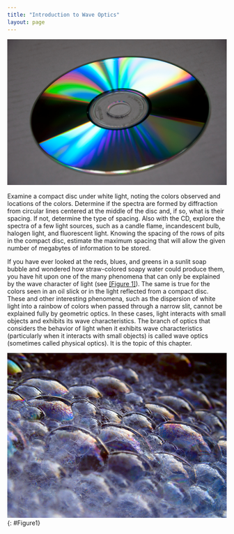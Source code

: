```yaml
---
title: "Introduction to Wave Optics"
layout: page
---    
```


![Photograph of the reflective side of a C D. Regions of the disc reflect a rainbow of colors.](../resources/Figure_28_00_01a_D.jpg "The colors reflected by this compact disc vary with angle and are not caused by pigments. Colors such as these are direct evidence of the wave character of light. (credit: Infopro, Wikimedia Commons)")

Examine a compact disc under white light, noting the colors observed and
locations of the colors. Determine if the spectra are formed by diffraction from
circular lines centered at the middle of the disc and, if so, what is their
spacing. If not, determine the type of spacing. Also with the CD, explore the
spectra of a few light sources, such as a candle flame, incandescent bulb,
halogen light, and fluorescent light. Knowing the spacing of the rows of pits in
the compact disc, estimate the maximum spacing that will allow the given number
of megabytes of information to be stored.

If you have ever looked at the reds, blues, and greens in a sunlit soap bubble
and wondered how straw-colored soapy water could produce them, you have hit upon
one of the many phenomena that can only be explained by the wave character of
light (see [[Figure 1]](#Figure1)). The same is true for the colors seen in an
oil slick or in the light reflected from a compact disc. These and other
interesting phenomena, such as the dispersion of white light into a rainbow of
colors when passed through a narrow slit, cannot be explained fully by geometric
optics. In these cases, light interacts with small objects and exhibits its wave
characteristics. The branch of optics that considers the behavior of light when
it exhibits wave characteristics (particularly when it interacts with small
objects) is called wave optics (sometimes called physical optics). It is the
topic of this chapter.

![Soap bubbles reflecting mostly purple and blue light with some regions of orange.](../resources/Figure_28_00_02a.jpg "These soap bubbles exhibit brilliant colors when exposed to sunlight. How are the colors produced if they are not pigments in the soap? (credit: Scott Robinson, Flickr)")
{: #Figure1}
